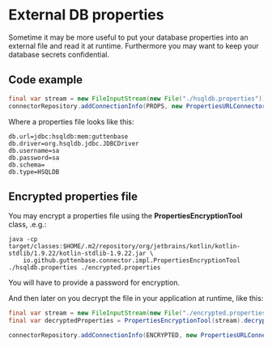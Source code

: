 # External DB properties

Sometime it may be more useful to put your database properties into an external file and read it at runtime. Furthermore you may
want to keep your database secrets confidential. 

## Code example

```java
final var stream = new FileInputStream(new File("./hsqldb.properties"));
connectorRepository.addConnectionInfo(PROPS, new PropertiesURLConnectorInfo(stream));
```

Where a properties file looks like this:

```
db.url=jdbc:hsqldb:mem:guttenbase
db.driver=org.hsqldb.jdbc.JDBCDriver
db.username=sa
db.password=sa
db.schema=
db.type=HSQLDB
```

## Encrypted properties file

You may encrypt a properties file using the **PropertiesEncryptionTool** class, .e.g.:

    java -cp target/classes:$HOME/.m2/repository/org/jetbrains/kotlin/kotlin-stdlib/1.9.22/kotlin-stdlib-1.9.22.jar \
        io.github.guttenbase.connector.impl.PropertiesEncryptionTool ./hsqldb.properties ./encrypted.properties

You will have to provide a password for encryption.

And then later on you decrypt the file in your application at runtime, like this:

```java
final var stream = new FileInputStream(new File("./encrypted.properties"));
final var decryptedProperties = PropertiesEncryptionTool(stream).decrypt(readPassword());

connectorRepository.addConnectionInfo(ENCRYPTED, new PropertiesURLConnectorInfo(decryptedProperties));
```
